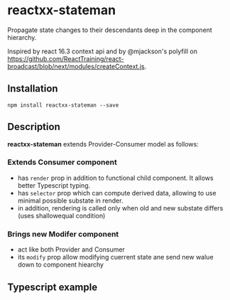 # reactxx-stateman

Propagate state changes to their descendants deep in the component hierarchy.

Inspired by react 16.3 context api and by @mjackson's polyfill on https://github.com/ReactTraining/react-broadcast/blob/next/modules/createContext.js. 

## Installation

```npm install reactxx-stateman --save```

## Description

**reactxx-stateman** extends Provider-Consumer model as follows:

### Extends **Consumer** component
- has ```render``` prop in addition to functional child component. It allows better Typescript typing.
- has ```selector``` prop which can compute derived data, allowing to use minimal possible substate in render.
- in addition, rendering is called only when old and new substate differs (uses shallowequal condition)

### Brings new **Modifer** component
- act like both Provider and Consumer
- its ```modify``` prop allow modifying cuerrent state ane send new walue down to component hiearchy

## Typescript example

```typescript


```
